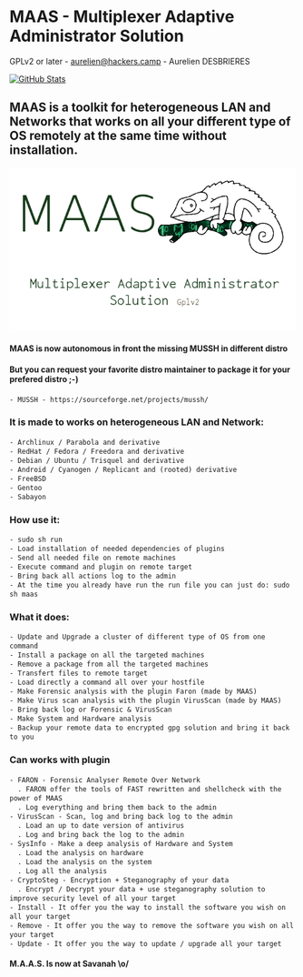 # MAAS - Multiplexer Adaptive Administrator Solution

GPLv2 or later - aurelien@hackers.camp - Aurelien DESBRIERES

[![GitHub Stats](https://img.shields.io/badge/github-stats-ff5500.svg)](http://githubstats.com/aurelien-git/MAAS)


## MAAS is a toolkit for heterogeneous LAN and Networks that works on all your different type of OS remotely at the same time without installation.


![MAAS image](img/MAAS.png)




#### MAAS is now autonomous in front the missing MUSSH in different distro
#### But you can request your favorite distro maintainer to package it for your prefered distro ;-)

	- MUSSH - https://sourceforge.net/projects/mussh/


### It is made to works on heterogeneous LAN and Network:

	- Archlinux / Parabola and derivative
	- RedHat / Fedora / Freedora and derivative
	- Debian / Ubuntu / Trisquel and derivative
	- Android / Cyanogen / Replicant and (rooted) derivative
	- FreeBSD
	- Gentoo
	- Sabayon

### How use it:

	- sudo sh run
	- Load installation of needed dependencies of plugins
    - Send all needed file on remote machines
    - Execute command and plugin on remote target
    - Bring back all actions log to the admin
	- At the time you already have run the run file you can just do: sudo sh maas

### What it does:

	- Update and Upgrade a cluster of different type of OS from one command
	- Install a package on all the targeted machines
	- Remove a package from all the targeted machines
	- Transfert files to remote target
	- Load directly a command all over your hostfile
    - Make Forensic analysis with the plugin Faron (made by MAAS)
    - Make Virus scan analysis with the plugin VirusScan (made by MAAS)
    - Bring back log or Forensic & VirusScan
    - Make System and Hardware analysis
	- Backup your remote data to encrypted gpg solution and bring it back to you


### Can works with plugin

	- FARON - Forensic Analyser Remote Over Network
	  . FARON offer the tools of FAST rewritten and shellcheck with the power of MAAS
	  . Log everything and bring them back to the admin
	- VirusScan - Scan, log and bring back log to the admin
	  . Load an up to date version of antivirus
	  . Log and bring back the log to the admin
    - SysInfo - Make a deep analysis of Hardware and System
      . Load the analysis on hardware
      . Load the analysis on the system
      . Log all the analysis
	- CryptoSteg - Encryption + Steganography of your data
	  . Encrypt / Decrypt your data + use steganography solution to improve security level of all your target
	- Install - It offer you the way to install the software you wish on all your target
	- Remove - It offer you the way to remove the software you wish on all your target
	- Update - It offer you the way to update / upgrade all your target

#### M.A.A.S. Is now at Savanah \o/
